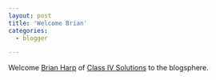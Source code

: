 ```yaml
---
layout: post
title: 'Welcome Brian'
categories:
  - blogger

---
```


Welcome <a href="http://class4solutions.blogspot.com/">Brian Harp</a> of <a href="http://www.class4solutions.com/">Class IV Solutions</a> to the blogsphere.
